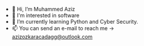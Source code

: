 - 👋 Hi, I’m Muhammed Aziz
- 👀 I'm interested in software
- 🌱 I’m currently learning Python and Cyber Security.
- 📫 You can send an e-mail to reach me -> azizozkaracadagg@outlook.com

<!---
azizozkrcdg/azizozkrcdg is a ✨ special ✨ repository because its `README.md` (this file) appears on your GitHub profile.
You can click the Preview link to take a look at your changes.
--->
